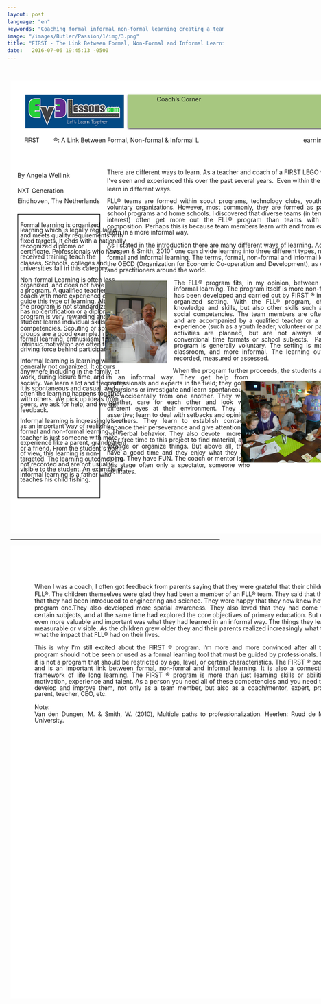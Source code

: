 ```yaml
---
layout: post
language: "en"
keywords: "Coaching formal informal non-formal learning creating_a_team"
image: "/images/Butler/Passion/1/img/3.png"
title: "FIRST - The Link Between Formal, Non-Formal and Informal Learning"
date:   2016-07-06 19:45:13 -0500
---
```

﻿<?xml version="1.0" encoding="utf-8"?>
<html xml:lang="en" lang="en" xmlns="http://www.w3.org/1999/xhtml">
  <head>
    <meta http-equiv="Content-Style-Type" content="text/css" />
    <title>1QZbAg9r</title>
    <link rel="stylesheet" type="text/css" href="/coachcorner/1QZbAg9r/1QZbAg9r.css" />
    <!--[if IE]><script type="text/javascript" src="/coachcorner/1QZbAg9r/excanvas-compiled.js"></script><![endif]-->
    <script type="text/javascript" src="/coachcorner/1QZbAg9r/1QZbAg9r.js"> </script>
  </head>
  <body>
    <div style="margin:1ex;">
      <div style="width:100%">
        <!--<table style="border:0;width:100%;">
          <tbody>
            <tr>
              <td bgcolor="eeeeee" align="right">
                <font face="arial,sans-serif">
                  <b>Page 1</b>
                </font>
              </td>
            </tr>
          </tbody>
        </table>-->
      </div>
      <div style="position:relative;width:612pt;height:792pt;">
        <div style="position:absolute;left:0pt;top:0pt;width:100%;height:100%;clip:rect(0pt,612pt,792pt,0pt);" class="fmt-9"><span class="fmt-3" style="white-space:pre;"><div style="position:absolute;top:97.689pt;left:75.7221pt;z-index:8;letter-spacing:.004em;">®: A Link Between Formal, Non-formal &amp; Informal L</div></span><span class="fmt-11" style="white-space:pre;"><div style="position:absolute;top:159.24pt;left:12pt;z-index:147;letter-spacing:.018em;">By Angela Wellink </div></span><span class="fmt-11" style="white-space:pre;"><div style="position:absolute;top:186.24pt;left:12pt;z-index:148;letter-spacing:.015em;">NXT Generation</div></span><span class="fmt-11" style="white-space:pre;"><div style="position:absolute;top:204.24pt;left:12pt;z-index:150;letter-spacing:.015em;">Eindhoven, The Netherlands</div></span><span class="fmt-1" style="white-space:pre;"><div style="position:absolute;top:97.689pt;left:24pt;z-index:7;letter-spacing:-.064em;">FIRST<span class="fmt-2"> </span></div></span><span class="fmt-12" style="white-space:pre;"><div style="position:absolute;top:186.24pt;left:93.686pt;z-index:149;letter-spacing:-.277em;"> </div></span><span class="fmt-8" style="white-space:pre;"><div style="position:absolute;top:245.76pt;left:17pt;z-index:69;">Formal learning <span class="fmt-9">is organized </span></div></span><span style="white-space:pre;"><div style="position:absolute;top:254.76pt;left:17pt;z-index:70;">learning which is legally regulated </div></span><span style="white-space:pre;"><div style="position:absolute;top:263.76pt;left:17pt;z-index:71;">and meets quality requirements with </div></span><span style="white-space:pre;"><div style="position:absolute;top:273.76pt;left:17pt;z-index:74;">fixed targets.<span class="fmt-10"> </span>It ends with a nationally </div></span><span style="white-space:pre;"><div style="position:absolute;top:282.76pt;left:17pt;z-index:75;">recognized diploma or </div></span><span style="white-space:pre;"><div style="position:absolute;top:292.76pt;left:17pt;z-index:78;">certificate.<span class="fmt-10"> </span>Professionals who have </div></span><span style="white-space:pre;"><div style="position:absolute;top:301.76pt;left:17pt;z-index:79;">received training teach the </div></span><span style="white-space:pre;"><div style="position:absolute;top:312.76pt;left:17pt;z-index:82;">classes.<span class="fmt-10"> </span>Schools, colleges and </div></span><span style="white-space:pre;"><div style="position:absolute;top:321.76pt;left:17pt;z-index:83;letter-spacing:-.002em;">universities fall in this category. </div></span><span class="fmt-8" style="white-space:pre;"><div style="position:absolute;top:341.76pt;left:17pt;z-index:86;">Non-formal Learning<span class="fmt-10"> </span><span class="fmt-9">is often less </span></div></span><span style="white-space:pre;"><div style="position:absolute;top:350.76pt;left:17pt;z-index:87;">organized, and does not have to fit in </div></span><span style="white-space:pre;"><div style="position:absolute;top:360.76pt;left:17pt;z-index:90;letter-spacing:-.001em;">a program.<span class="fmt-10"> </span>A qualified teacher or a </div></span><span style="white-space:pre;"><div style="position:absolute;top:369.76pt;left:17pt;z-index:91;">coach with more experience can </div></span><span style="white-space:pre;"><div style="position:absolute;top:379.76pt;left:17pt;z-index:94;">guide this type of learning.<span class="fmt-10"> </span>Although </div></span><span style="white-space:pre;"><div style="position:absolute;top:388.76pt;left:17pt;z-index:95;">the program is not standardized, and </div></span><span style="white-space:pre;"><div style="position:absolute;top:397.76pt;left:17pt;z-index:96;">has no certification or a diploma, the </div></span><span style="white-space:pre;"><div style="position:absolute;top:406.76pt;left:17pt;z-index:97;">program is very rewarding and the </div></span><span style="white-space:pre;"><div style="position:absolute;top:415.76pt;left:17pt;z-index:98;">student learns individual skills and </div></span><span style="white-space:pre;"><div style="position:absolute;top:426.76pt;left:17pt;z-index:101;">competencies.<span class="fmt-10"> </span>Scouting or sports </div></span><span style="white-space:pre;"><div style="position:absolute;top:436.76pt;left:17pt;z-index:104;">groups are a good example.<span class="fmt-10"> </span>In non-</div></span><span style="white-space:pre;"><div style="position:absolute;top:445.76pt;left:17pt;z-index:105;">formal learning, enthusiasm, fun and </div></span><span style="white-space:pre;"><div style="position:absolute;top:454.76pt;left:17pt;z-index:106;">intrinsic motivation are often the </div></span><span style="white-space:pre;"><div style="position:absolute;top:463.76pt;left:17pt;z-index:108;">driving force behind participation.<span class="fmt-10"> </span></div></span><span class="fmt-8" style="white-space:pre;"><div style="position:absolute;top:483.76pt;left:17pt;z-index:111;">Informal learning<span class="fmt-10"> </span><span class="fmt-9">is learning which is </span></div></span><span style="white-space:pre;"><div style="position:absolute;top:493.76pt;left:17pt;z-index:114;">generally not organized.<span class="fmt-10"> </span>It occurs </div></span><span style="white-space:pre;"><div style="position:absolute;top:502.76pt;left:17pt;z-index:115;letter-spacing:-.002em;">anywhere including in the family, at </div></span><span style="white-space:pre;"><div style="position:absolute;top:511.76pt;left:17pt;z-index:116;">work, during leisure time, and in </div></span><span style="white-space:pre;"><div style="position:absolute;top:522.76pt;left:17pt;z-index:119;letter-spacing:-.003em;">society.<span class="fmt-10"> W</span>e learn a lot and frequently. </div></span><span style="white-space:pre;"><div style="position:absolute;top:531.76pt;left:17pt;z-index:120;">It is spontaneous and casual, and </div></span><span style="white-space:pre;"><div style="position:absolute;top:540.76pt;left:17pt;z-index:121;">often the learning happens together </div></span><span style="white-space:pre;"><div style="position:absolute;top:550.76pt;left:17pt;z-index:124;">with others.<span class="fmt-10"> </span>We pick up ideas from </div></span><span style="white-space:pre;"><div style="position:absolute;top:559.76pt;left:17pt;z-index:125;">peers, we ask for help, and we get </div></span><span class="fmt-10" style="white-space:pre;"><div style="position:absolute;top:569.76pt;left:17pt;z-index:128;"><span class="fmt-9">feedback.</span>  </div></span><span style="white-space:pre;"><div style="position:absolute;top:588.76pt;left:17pt;z-index:129;">Informal learning is increasingly seen </div></span><span style="white-space:pre;"><div style="position:absolute;top:597.76pt;left:17pt;z-index:130;">as an important way of realizing </div></span><span style="white-space:pre;"><div style="position:absolute;top:607.76pt;left:17pt;z-index:133;">formal and non-formal learning.<span class="fmt-10"> </span>The </div></span><span style="white-space:pre;"><div style="position:absolute;top:617.76pt;left:17pt;z-index:134;">teacher is just someone with more </div></span><span style="white-space:pre;"><div style="position:absolute;top:626.76pt;left:17pt;z-index:135;">experience like a parent, grandparent </div></span><span style="white-space:pre;"><div style="position:absolute;top:636.76pt;left:17pt;z-index:138;">or a friend.<span class="fmt-10"> </span>From the student's point </div></span><span style="white-space:pre;"><div style="position:absolute;top:645.76pt;left:17pt;z-index:139;letter-spacing:-.002em;">of view, this learning is non-</div></span><span style="white-space:pre;"><div style="position:absolute;top:655.76pt;left:17pt;z-index:142;">targeted.<span class="fmt-10"> </span>The learning outcomes are </div></span><span style="white-space:pre;"><div style="position:absolute;top:664.76pt;left:17pt;z-index:143;">not recorded and are not usually </div></span><span style="white-space:pre;"><div style="position:absolute;top:673.76pt;left:17pt;z-index:144;letter-spacing:-.001em;">visible to the student. An example of </div></span><span style="white-space:pre;"><div style="position:absolute;top:682.76pt;left:17pt;z-index:145;">informal learning is a father who </div></span><span style="white-space:pre;"><div style="position:absolute;top:691.76pt;left:17pt;z-index:146;">teaches his child fishing.</div></span><img style="position:absolute;left:25pt;top:24pt;width:174pt;height:60pt;z-index:2;" src="/coachcorner/1QZbAg9r/e1a4e0711436711dad707accfe986b7a.png" alt="Image_8_0" /><img style="position:absolute;left:202.5pt;top:22.4pt;width:387.01pt;height:65.1599pt;z-index:3;" src="/coachcorner/1QZbAg9r/e9712cd9906051ee62c1d8b5fde029d4.png" alt="Image_10_0" /><span class="fmt-0" style="white-space:pre;"><div style="position:absolute;top:26.24pt;left:256pt;z-index:5;letter-spacing:.005em;">Coach’s Corner</div></span><img style="position:absolute;left:205.5pt;top:23.56pt;width:381pt;height:60pt;z-index:4;" src="/coachcorner/1QZbAg9r/28101f4ded12d4d5997fcf141843fbd9.png" alt="__rendered_path__4" /><span class="fmt-3" style="white-space:pre;"><div style="position:absolute;top:97.689pt;left:512.3pt;z-index:9;letter-spacing:.024em;">earning</div></span><span class="fmt-4" style="white-space:pre;"><div style="position:absolute;top:154.09pt;left:169pt;z-index:12;">There are different ways to learn.<span class="fmt-5"> </span>As a teacher and coach of a FIRST LEGO ® League (FLL®) team, </div></span><span class="fmt-4" style="white-space:pre;"><div style="position:absolute;top:169.09pt;left:169pt;z-index:17;">I've seen and experienced this over the past several years.<span class="fmt-5"> </span> Even within the FIRST ®<span class="fmt-5"> </span>program you can </div></span><span class="fmt-4" style="white-space:pre;"><div style="position:absolute;top:183.09pt;left:169pt;z-index:19;">learn in different ways. </div></span><span class="fmt-6" style="white-space:pre;"><div style="position:absolute;top:203.95pt;left:169pt;z-index:20;letter-spacing:-.006em;">FLL®  teams  are  formed  within  scout  programs,  technology  clubs,  youth  organizations  and </div></span><span class="fmt-6" style="white-space:pre;"><div style="position:absolute;top:214.95pt;left:169pt;z-index:21;letter-spacing:-.016em;">voluntary  organizations.  However,  most  commonly,  they  are  formed  as  part  of  schools,  after </div></span><span class="fmt-6" style="white-space:pre;"><div style="position:absolute;top:225.95pt;left:169pt;z-index:22;letter-spacing:.003em;">school programs and home schools. I discovered that diverse teams (in terms of age, level and </div></span><span class="fmt-6" style="white-space:pre;"><div style="position:absolute;top:236.95pt;left:169pt;z-index:23;letter-spacing:.004em;">interest)   often   get   more   out   the   FLL®   program   than   teams   with   a   homogeneous </div></span><span class="fmt-6" style="white-space:pre;"><div style="position:absolute;top:247.95pt;left:169pt;z-index:25;letter-spacing:.003em;">composition. Perhaps this is because team members learn with and from each other, and often </div></span><span class="fmt-6" style="white-space:pre;"><div style="position:absolute;top:258.95pt;left:169pt;z-index:26;letter-spacing:-.002em;">learn in a more informal way. </div></span><span class="fmt-6" style="white-space:pre;"><div style="position:absolute;top:280.95pt;left:169pt;z-index:27;letter-spacing:.007em;">As I stated in the introduction there are many different ways of learning. According to “van den </div></span><span class="fmt-6" style="white-space:pre;"><div style="position:absolute;top:291.95pt;left:169pt;z-index:28;letter-spacing:.006em;">Dungen &amp; Smith, 2010” one can divide learning into three different types, namely: formal, non-</div></span><span class="fmt-6" style="white-space:pre;"><div style="position:absolute;top:302.95pt;left:169pt;z-index:30;letter-spacing:.01em;">formal and informal learning. The terms, formal, non-formal and informal learning are used by </div></span><span class="fmt-6" style="white-space:pre;"><div style="position:absolute;top:313.95pt;left:169pt;z-index:31;letter-spacing:.003em;">the OECD (Organization for Economic Co-operation and Development), as well as researchers </div></span><span class="fmt-6" style="white-space:pre;"><div style="position:absolute;top:324.95pt;left:169pt;z-index:32;">and practitioners around the world. </div></span><span class="fmt-6" style="white-space:pre;"><div style="position:absolute;top:346.95pt;left:286pt;z-index:33;letter-spacing:.003em;">The  FLL®  program  fits,  in  my  opinion,  between  non-formal  and </div></span><img style="position:absolute;left:165pt;top:350pt;width:109pt;height:145pt;z-index:151;" src="/coachcorner/1QZbAg9r/eb10ba63823a110b49882bb7f98c17c6.png" alt="Image_26_0" /><span class="fmt-6" style="white-space:pre;"><div style="position:absolute;top:357.95pt;left:286pt;z-index:34;letter-spacing:.015em;">informal learning. The program itself is more non-formal because it </div></span><span class="fmt-6" style="white-space:pre;"><div style="position:absolute;top:368.95pt;left:286pt;z-index:37;letter-spacing:.021em;">has been developed and carried out by <span class="fmt-7">FIRST</span> ® in a more or less </div></span><span class="fmt-6" style="white-space:pre;"><div style="position:absolute;top:379.95pt;left:286pt;z-index:38;letter-spacing:.003em;">organized   setting.   With   the   FLL®   program,   children   develop </div></span><span class="fmt-6" style="white-space:pre;"><div style="position:absolute;top:390.95pt;left:286pt;z-index:39;letter-spacing:-.008em;">knowledge  and  skills,  but  also  other  skills  such  as  individual  and </div></span><span class="fmt-6" style="white-space:pre;"><div style="position:absolute;top:401.95pt;left:286pt;z-index:40;letter-spacing:-.01em;">social  competencies.  The  team  members  are  often  inexperienced, </div></span><span class="fmt-6" style="white-space:pre;"><div style="position:absolute;top:412.95pt;left:286pt;z-index:41;letter-spacing:-.02em;">and  are  accompanied  by  a  qualified  teacher  or  a  coach  with  more </div></span><span class="fmt-6" style="white-space:pre;"><div style="position:absolute;top:423.95pt;left:286pt;z-index:42;letter-spacing:.009em;">experience (such as a youth leader, volunteer or parent). The FLL® </div></span><span class="fmt-6" style="white-space:pre;"><div style="position:absolute;top:434.95pt;left:286pt;z-index:43;letter-spacing:.006em;">activities   are   planned,   but   are   not   always   structured   within </div></span><span class="fmt-6" style="white-space:pre;"><div style="position:absolute;top:445.95pt;left:286pt;z-index:44;letter-spacing:-.01em;">conventional  time  formats  or  school  subjects.    Participation  in  the </div></span><span class="fmt-6" style="white-space:pre;"><div style="position:absolute;top:456.95pt;left:286pt;z-index:45;letter-spacing:-.003em;">program  is  generally  voluntary.  The  setting  is  mostly  outside  the </div></span><span class="fmt-6" style="white-space:pre;"><div style="position:absolute;top:467.95pt;left:286pt;z-index:47;letter-spacing:.015em;">classroom,  and  more  informal.  The  learning  outcomes  are  not </div></span><span class="fmt-6" style="white-space:pre;"><div style="position:absolute;top:478.95pt;left:286pt;z-index:48;">recorded, measured or assessed. </div></span><span class="fmt-6" style="white-space:pre;"><div style="position:absolute;top:500.95pt;left:284pt;z-index:49;letter-spacing:.011em;">When the program further proceeds, the students are learning more </div></span><span class="fmt-6" style="white-space:pre;"><div style="position:absolute;top:511.95pt;left:169pt;z-index:50;letter-spacing:.029em;">in   an   informal   way.   They   get   help   from </div></span><span class="fmt-6" style="white-space:pre;"><div style="position:absolute;top:522.95pt;left:169pt;z-index:51;letter-spacing:.017em;">professionals and experts in the field; they go on </div></span><img style="position:absolute;left:404pt;top:525pt;width:191pt;height:143pt;z-index:152;" src="/coachcorner/1QZbAg9r/c82ae14dacd489be57653e5e6bb9d343.png" alt="Image_28_0" /><span class="fmt-6" style="white-space:pre;"><div style="position:absolute;top:533.95pt;left:169pt;z-index:52;letter-spacing:.003em;">excursions or investigate and learn spontaneously </div></span><span class="fmt-6" style="white-space:pre;"><div style="position:absolute;top:544.95pt;left:169pt;z-index:53;letter-spacing:.008em;">and  accidentally  from  one  another.  They  work </div></span><span class="fmt-6" style="white-space:pre;"><div style="position:absolute;top:555.95pt;left:169pt;z-index:54;letter-spacing:-.005em;">together,   care   for   each   other   and   look   with </div></span><span class="fmt-6" style="white-space:pre;"><div style="position:absolute;top:566.95pt;left:169pt;z-index:55;letter-spacing:-.011em;">different   eyes   at   their   environment.   They   are </div></span><span class="fmt-6" style="white-space:pre;"><div style="position:absolute;top:577.95pt;left:169pt;z-index:56;">assertive; learn to deal with setbacks and opinions </div></span><span class="fmt-6" style="white-space:pre;"><div style="position:absolute;top:588.95pt;left:169pt;z-index:57;letter-spacing:.004em;">of   others.   They   learn   to   establish   contacts; </div></span><span class="fmt-6" style="white-space:pre;"><div style="position:absolute;top:599.95pt;left:169pt;z-index:58;letter-spacing:.007em;">enhance their perseverance and give attention to  </div></span><span class="fmt-6" style="white-space:pre;"><div style="position:absolute;top:610.95pt;left:169pt;z-index:59;letter-spacing:-.011em;">non-verbal  behavior.  They  also  devote    more  of </div></span><span class="fmt-6" style="white-space:pre;"><div style="position:absolute;top:621.95pt;left:169pt;z-index:60;letter-spacing:.012em;">their free time to this project to find material, and  </div></span><span class="fmt-6" style="white-space:pre;"><div style="position:absolute;top:632.95pt;left:169pt;z-index:61;letter-spacing:-.002em;">arrange  or  organize  things.  But  above  all,  they </div></span><span class="fmt-6" style="white-space:pre;"><div style="position:absolute;top:643.95pt;left:169pt;z-index:62;letter-spacing:-.017em;">have  a  good  time  and  they  enjoy  what  they  are </div></span><span class="fmt-6" style="white-space:pre;"><div style="position:absolute;top:654.95pt;left:169pt;z-index:64;letter-spacing:.009em;">doing. They have FUN. The coach or mentor is at </div></span><span class="fmt-6" style="white-space:pre;"><div style="position:absolute;top:665.95pt;left:169pt;z-index:65;letter-spacing:-.01em;">this  stage  often  only  a  spectator,  someone  who </div></span><img style="position:absolute;left:0pt;top:0pt;width:612pt;height:792pt;z-index:1;" src="/coachcorner/1QZbAg9r/0b27ea17e3e3b3ba27cc233b8992d2cd.png" alt="__rendered_path__1" /><img style="position:absolute;left:11.9404pt;top:233.3pt;width:145pt;height:497pt;z-index:67;" src="/coachcorner/1QZbAg9r/527a0f9eab48dba92cf1a185e03307ee.png" alt="__rendered_path__67" /><span class="fmt-6" style="white-space:pre;"><div style="position:absolute;top:676.95pt;left:169pt;z-index:66;">facilitates. </div></span></div>
      </div>
      <div style="width:100%">
        <hr />
        <!--<table style="border:0;width:100%;">
          <tbody>
            <tr>
              <td bgcolor="eeeeee" align="right">
                <font face="arial,sans-serif">
                  <b>Page 2</b>
                </font>
              </td>
            </tr>
          </tbody>
        </table>-->
      </div>
      <div style="position:relative;width:612pt;height:792pt;">
        <div style="position:absolute;left:0pt;top:0pt;width:100%;height:100%;clip:rect(0pt,612pt,792pt,0pt);" class="fmt-13"><span style="white-space:pre;"><div style="position:absolute;top:64.95pt;left:42pt;z-index:2;letter-spacing:.003em;">When I was a coach, I often got feedback from parents saying that they were grateful that their children had participated in </div></span><span style="white-space:pre;"><div style="position:absolute;top:77.95pt;left:42pt;z-index:9;letter-spacing:.002em;">FLL®.<span class="fmt-14"> </span>The children themselves were glad they had been a member of an FLL<span class="fmt-15">®</span> team.<span class="fmt-14"> </span>They said that they found it fantastic </div></span><span style="white-space:pre;"><div style="position:absolute;top:89.95pt;left:42pt;z-index:12;letter-spacing:.007em;">that they had been introduced to engineering and science.<span class="fmt-14"> </span>They were happy that they now knew how to build a robot and </div></span><span style="white-space:pre;"><div style="position:absolute;top:101.95pt;left:42pt;z-index:15;letter-spacing:-.014em;">program  one.They  also  developed  more  spatial  awareness.<span class="fmt-14"> </span> They  also  loved  that  they  had  come  to  know  more  about </div></span><span style="white-space:pre;"><div style="position:absolute;top:114.95pt;left:42pt;z-index:18;letter-spacing:.013em;">certain subjects, and at the same time had explored the core objectives of primary education.<span class="fmt-14"> </span>But what they often found </div></span><span style="white-space:pre;"><div style="position:absolute;top:126.95pt;left:42pt;z-index:21;letter-spacing:.007em;">even more valuable and important was what they had learned in an informal way.<span class="fmt-14"> </span>The things they learned are not directly </div></span><span style="white-space:pre;"><div style="position:absolute;top:137.95pt;left:42pt;z-index:22;letter-spacing:.011em;">measurable or visible. As the children grew older they and their parents realized increasingly what they had learned and </div></span><span style="white-space:pre;"><div style="position:absolute;top:148.95pt;left:42pt;z-index:24;">what the impact that FLL® had on their lives. </div></span><span style="white-space:pre;"><div style="position:absolute;top:171.95pt;left:42pt;z-index:27;letter-spacing:-.017em;">This  is  why  I'm  still  excited  about  the  <span class="fmt-16">FIRST</span>  ®  program.  I’m  more  and  more  convinced  after  all  these  years  that  this </div></span><span style="white-space:pre;"><div style="position:absolute;top:183.95pt;left:42pt;z-index:30;letter-spacing:.004em;">program should not be seen or used as a formal learning tool that must be guided by professionals.<span class="fmt-14"> </span>It is in my opinion that </div></span><span style="white-space:pre;"><div style="position:absolute;top:196.95pt;left:42pt;z-index:35;letter-spacing:.007em;">it is not a program that should be restricted by age, level, or certain characteristics.<span class="fmt-14"> </span>The <span class="fmt-16">FIRST</span> ® program is for everyone </div></span><span style="white-space:pre;"><div style="position:absolute;top:207.95pt;left:42pt;z-index:36;letter-spacing:-.008em;">and  is  an  important  link  between  formal,  non-formal  and  informal  learning.  It  is  also  a  connection  to  the  conceptual </div></span><span style="white-space:pre;"><div style="position:absolute;top:219.95pt;left:42pt;z-index:43;letter-spacing:-.006em;">framework  of  life  long  learning.<span class="fmt-14"> </span> The  <span class="fmt-16">FIRST</span>  ®  program  is  more  than  just  learning  skills  or  abilities.<span class="fmt-14"> </span> It  also  develops </div></span><span style="white-space:pre;"><div style="position:absolute;top:230.95pt;left:42pt;z-index:44;letter-spacing:.015em;">motivation, experience and talent. As a person you need all of these competencies and you need to always continue to </div></span><span style="white-space:pre;"><div style="position:absolute;top:241.95pt;left:42pt;z-index:45;letter-spacing:-.013em;">develop  and  improve  them,  not  only  as  a  team  member,  but  also  as  a  coach/mentor,  expert,  professional,  volunteer, </div></span><span style="white-space:pre;"><div style="position:absolute;top:252.95pt;left:42pt;z-index:47;letter-spacing:-.002em;">parent, teacher, CEO, etc. </div></span><span class="fmt-15" style="white-space:pre;"><div style="position:absolute;top:275.95pt;left:42pt;z-index:49;">Note:<span class="fmt-14"> </span></div></span><span style="white-space:pre;"><div style="position:absolute;top:287.95pt;left:42pt;z-index:52;letter-spacing:-.019em;">Van  den  Dungen,  M.  &amp;  Smith,  W.  (2010),  Multiple  paths  to  professionalization.<span class="fmt-14"> </span> Heerlen:  Ruud  de  Moor  Centre  -  Open </div></span><img style="position:absolute;left:0pt;top:0pt;width:612pt;height:792pt;z-index:1;" src="/coachcorner/1QZbAg9r/0b27ea17e3e3b3ba27cc233b8992d2cd.png" alt="__rendered_path__1" /><span style="white-space:pre;"><div style="position:absolute;top:298.95pt;left:42pt;z-index:54;letter-spacing:-.007em;">University.</div></span></div>
      </div>
    </div>
  </body>
</html>
